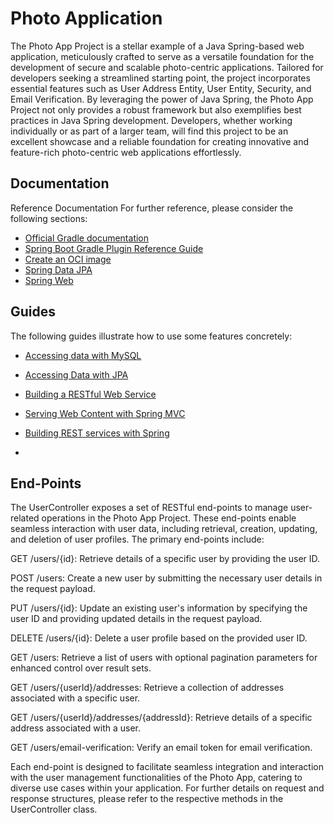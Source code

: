 
# Photo Application

The Photo App Project is a stellar example of a Java Spring-based web application, meticulously crafted to serve as a versatile foundation for the development of secure and scalable photo-centric applications. Tailored for developers seeking a streamlined starting point, the project incorporates essential features such as User Address Entity, User Entity, Security, and Email Verification. By leveraging the power of Java Spring, the Photo App Project not only provides a robust framework but also exemplifies best practices in Java Spring development. Developers, whether working individually or as part of a larger team, will find this project to be an excellent showcase and a reliable foundation for creating innovative and feature-rich photo-centric web applications effortlessly.


## Documentation



Reference Documentation
For further reference, please consider the following sections:

* [Official Gradle documentation](https://docs.gradle.org)
* [Spring Boot Gradle Plugin Reference Guide](https://docs.spring.io/spring-boot/docs/3.1.3/gradle-plugin/reference/html/)
* [Create an OCI image](https://docs.spring.io/spring-boot/docs/3.1.3/gradle-plugin/reference/html/#build-image)
* [Spring Data JPA](https://docs.spring.io/spring-boot/docs/3.1.3/reference/htmlsingle/index.html#data.sql.jpa-and-spring-data)
* [Spring Web](https://docs.spring.io/spring-boot/docs/3.1.3/reference/htmlsingle/index.html#web)

## Guides
The following guides illustrate how to use some features concretely:

* [Accessing data with MySQL](https://spring.io/guides/gs/accessing-data-mysql/)
* [Accessing Data with JPA](https://spring.io/guides/gs/accessing-data-jpa/)
* [Building a RESTful Web Service](https://spring.io/guides/gs/rest-service/)
* [Serving Web Content with Spring MVC](https://spring.io/guides/gs/serving-web-content/)
* [Building REST services with Spring](https://spring.io/guides/tutorials/rest/)

* 
## End-Points
The UserController exposes a set of RESTful end-points to manage user-related operations in the Photo App Project. These end-points enable seamless interaction with user data, including retrieval, creation, updating, and deletion of user profiles. The primary end-points include:

GET /users/{id}: Retrieve details of a specific user by providing the user ID.

POST /users: Create a new user by submitting the necessary user details in the request payload.

PUT /users/{id}: Update an existing user's information by specifying the user ID and providing updated details in the request payload.

DELETE /users/{id}: Delete a user profile based on the provided user ID.

GET /users: Retrieve a list of users with optional pagination parameters for enhanced control over result sets.

GET /users/{userId}/addresses: Retrieve a collection of addresses associated with a specific user.

GET /users/{userId}/addresses/{addressId}: Retrieve details of a specific address associated with a user.

GET /users/email-verification: Verify an email token for email verification.

Each end-point is designed to facilitate seamless integration and interaction with the user management functionalities of the Photo App, catering to diverse use cases within your application. For further details on request and response structures, please refer to the respective methods in the UserController class.





